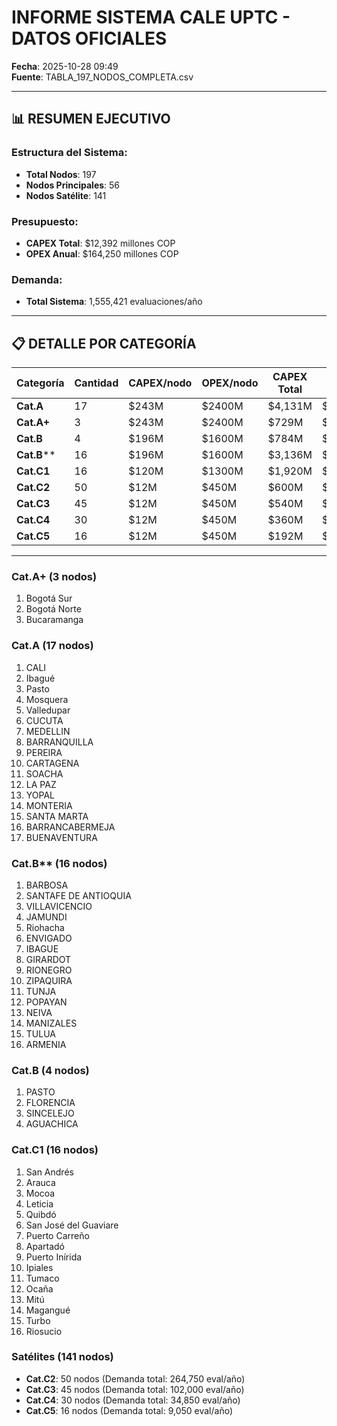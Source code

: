# INFORME SISTEMA CALE UPTC - DATOS OFICIALES

**Fecha**: 2025-10-28 09:49  
**Fuente**: TABLA_197_NODOS_COMPLETA.csv

---

## 📊 RESUMEN EJECUTIVO

### Estructura del Sistema:
- **Total Nodos**: 197
- **Nodos Principales**: 56
- **Nodos Satélite**: 141

### Presupuesto:
- **CAPEX Total**: $12,392 millones COP
- **OPEX Anual**: $164,250 millones COP

### Demanda:
- **Total Sistema**: 1,555,421 evaluaciones/año

---

## 📋 DETALLE POR CATEGORÍA

| Categoría | Cantidad | CAPEX/nodo | OPEX/nodo | CAPEX Total | OPEX Total | Demanda Total |
|-----------|----------|------------|-----------|-------------|------------|---------------|
| **Cat.A** | 17 | $243M | $2400M | $4,131M | $40,800M | 446,872 |
| **Cat.A+** | 3 | $243M | $2400M | $729M | $7,200M | 218,850 |
| **Cat.B** | 4 | $196M | $1600M | $784M | $6,400M | 19,859 |
| **Cat.B**** | 16 | $196M | $1600M | $3,136M | $25,600M | 297,890 |
| **Cat.C1** | 16 | $120M | $1300M | $1,920M | $20,800M | 161,300 |
| **Cat.C2** | 50 | $12M | $450M | $600M | $22,500M | 264,750 |
| **Cat.C3** | 45 | $12M | $450M | $540M | $20,250M | 102,000 |
| **Cat.C4** | 30 | $12M | $450M | $360M | $13,500M | 34,850 |
| **Cat.C5** | 16 | $12M | $450M | $192M | $7,200M | 9,050 |

---

### Cat.A+ (3 nodos)

1. Bogotá Sur
2. Bogotá Norte
3. Bucaramanga

### Cat.A (17 nodos)

1. CALI
2. Ibagué
3. Pasto
4. Mosquera
5. Valledupar
6. CUCUTA
7. MEDELLIN
8. BARRANQUILLA
9. PEREIRA
10. CARTAGENA
11. SOACHA
12. LA PAZ
13. YOPAL
14. MONTERIA
15. SANTA MARTA
16. BARRANCABERMEJA
17. BUENAVENTURA

### Cat.B** (16 nodos)

1. BARBOSA
2. SANTAFE DE ANTIOQUIA
3. VILLAVICENCIO
4. JAMUNDI
5. Riohacha
6. ENVIGADO
7. IBAGUE
8. GIRARDOT
9. RIONEGRO
10. ZIPAQUIRA
11. TUNJA
12. POPAYAN
13. NEIVA
14. MANIZALES
15. TULUA
16. ARMENIA

### Cat.B (4 nodos)

1. PASTO
2. FLORENCIA
3. SINCELEJO
4. AGUACHICA

### Cat.C1 (16 nodos)

1. San Andrés
2. Arauca
3. Mocoa
4. Leticia
5. Quibdó
6. San José del Guaviare
7. Puerto Carreño
8. Apartadó
9. Puerto Inírida
10. Ipiales
11. Tumaco
12. Ocaña
13. Mitú
14. Magangué
15. Turbo
16. Riosucio

### Satélites (141 nodos)

- **Cat.C2**: 50 nodos (Demanda total: 264,750 eval/año)
- **Cat.C3**: 45 nodos (Demanda total: 102,000 eval/año)
- **Cat.C4**: 30 nodos (Demanda total: 34,850 eval/año)
- **Cat.C5**: 16 nodos (Demanda total: 9,050 eval/año)
